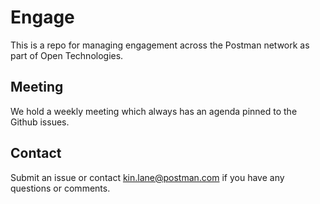 # Engage
This is a repo for managing engagement across the Postman network as part of Open Technologies.

## Meeting
We hold a weekly meeting which always has an agenda pinned to the Github issues.

## Contact
Submit an issue or contact kin.lane@postman.com if you have any questions or comments.

